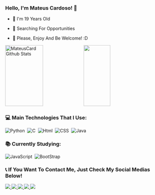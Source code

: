 ### Hello, I'm Mateus Cardoso! 👋

- 🎉 I'm 19 Years Old

- 🔎 Searching For Opportunities

- 🤗 Please, Enjoy And Be Welcome! :D

 <div>  
  <img width="49%" height="195px" src="https://github-readme-stats.vercel.app/api?username=MateusCard&show_icons=true&count_private=true&hide_border=true&title_color=A4F4EF&icon_color=A4F4EF&text_color=cfd6f5&bg_color=22222b" alt="MateusCard Github Stats" /> 
  <img width="41%" height="195px" src="https://github-readme-stats.vercel.app/api/top-langs/?username=MateusCard&layout=compact&hide_border=true&title_color=A4F4EF&text_color=cfd6f5&bg_color=0d1117" />
</div>

### 💻 Main Technologies That I Use:
![Python](https://img.shields.io/badge/Python-3776AB?style=for-the-badge&logo=python&logoColor=white)&nbsp;
![C](https://img.shields.io/badge/C-00599C?style=for-the-badge&logo=c&logoColor=white)&nbsp;
![Html](https://img.shields.io/badge/HTML5-E34F26?style=for-the-badge&logo=html5&logoColor=white)&nbsp;
![CSS](https://img.shields.io/badge/CSS3-1572B6?style=for-the-badge&logo=css3&logoColor=white)&nbsp;
![Java](https://img.shields.io/badge/Java-ED8B00?style=for-the-badge&logo=openjdk&logoColor=white)&nbsp;

### 📚 Currently Studying: 
![JavaScript](https://img.shields.io/badge/JavaScript-323330?style=for-the-badge&logo=javascript&logoColor=F7DF1E)&nbsp;
![BootStrap](https://img.shields.io/badge/Bootstrap-563D7C?style=for-the-badge&logo=bootstrap&logoColor=white)&nbsp;

### 📞 If You Want To Contact Me, Just Check My Social Medias Below!

<div>
  <a href="mateus.novaes.15062004@gmail.com" target="_blank"> <img src="https://img.shields.io/badge/Gmail-D14836?style=for-the-badge&logo=gmail&logoColor=white"> </a>
  <a href="https://twitter.com/MatCardN" target="_blank"> <img src="https://img.shields.io/badge/Twitter-1DA1F2?style=for-the-badge&logo=twitter&logoColor=white"> </a>
  <a href="https://www.linkedin.com/in/mateus-cardoso-b60576291/" target="_blank"> <img src="https://img.shields.io/badge/LinkedIn-0077B5?style=for-the-badge&logo=linkedin&logoColor=white"> </a>
  <a href="" target="_blank"> <img src="https://img.shields.io/badge/Telegram-2CA5E0?style=for-the-badge&logo=telegram&logoColor=white"> </a> 
  <a href="https://www.instagram.com/mccardnv/" target="_blank"> <img src="https://img.shields.io/badge/Instagram-E4405F?style=for-the-badge&logo=instagram&logoColor=white"> </a>
</div>
 
